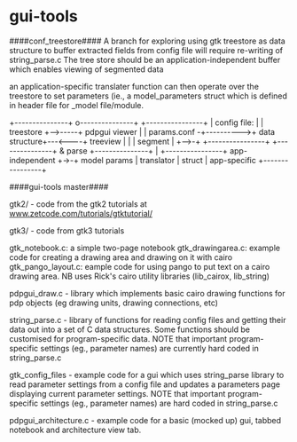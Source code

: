 gui-tools
=========

####conf_treestore####
A branch for exploring using gtk treestore as data structure to buffer extracted fields from config file
will require re-writing of string_parse.c
The tree store should be an application-independent buffer which enables viewing of segmented data

an application-specific translater function can then operate over the treestore to set parameters
(ie., a model_parameters struct which is defined in header file for _model file/module.


      			 	      	 	    
   +---------------+	       o---------------+        +----------------+
   | config file:  |	       | treestore     +-->-----+ pdpgui viewer  |
   | params.conf  -+---------->+ data structure+---<----+  treeview      |
   |  		   | segment   |               +-->-+   +----------------+
   +---------------+ & parse   +---------------+    |   +----------------+
		     app-independent		    +->-+  model params  |
			       	       	   translator   |  struct	 |
					  app-specific  +----------------+



####gui-tools master####

gtk2/ - code from the gtk2 tutorials at
www.zetcode.com/tutorials/gtktutorial/

gtk3/ - code from gtk3 tutorials


gtk_notebook.c: a simple two-page notebook
gtk_drawingarea.c: example code for creating a drawing area and drawing on it with cairo
gtk_pango_layout.c: eample code for using pango to put text on a cairo drawing area.
		    NB uses Rick's cairo utility libraries (lib_cairox, lib_string)



pdpgui_draw.c - library which implements basic cairo drawing functions for
pdp objects (eg drawing units, drawing connections, etc)


string_parse.c - library of functions for reading config files and getting their data out
into a set of C data structures. Some functions should be customised for program-specific
data. NOTE that important program-specific settings (eg., parameter names) are currently
hard coded in string_parse.c


gtk_config_files - example code for a gui which uses string_parse library to read parameter
settings from a config file and updates a parameters page displaying current parameter
settings. NOTE that important program-specific settings (eg., parameter names) are hard coded
in string_parse.c


pdpgui_architecture.c - example code for a basic (mocked up) gui,
tabbed notebook and architecture view tab.


